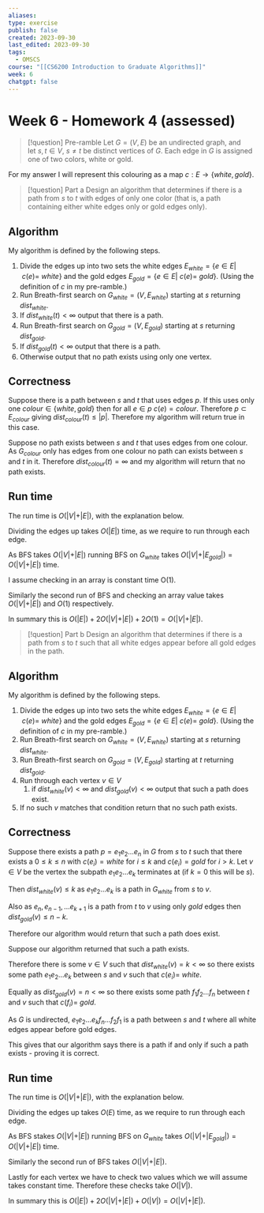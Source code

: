 ```yaml
---
aliases: 
type: exercise
publish: false
created: 2023-09-30
last_edited: 2023-09-30
tags:
  - OMSCS
course: "[[CS6200 Introduction to Graduate Algorithms]]"
week: 6
chatgpt: false
---
```

# Week 6 - Homework 4 (assessed)

>[!question] Pre-ramble
>Let $G = (V,E)$ be an undirected graph, and let $s,t \in V$, $s \not = t$ be distinct vertices of $G$. Each edge in $G$ is assigned one of two colors, white or gold.

For my answer I will represent this colouring as a map $c: E \rightarrow \{white, gold\}$.

>[!question] Part a
>Design an algorithm that determines if there is a path from $s$ to $t$ with edges of only one color (that is, a path containing either white edges only or gold edges only).

## Algorithm

My algorithm is defined by the following steps.

1. Divide the edges up into two sets the white edges $E_{white} = \{ e \in E \vert\ c(e) = \ white\}$ and the gold edges $E_{gold} = \{e \in E \vert \ c(e) = \ gold\}$. (Using the definition of $c$ in my pre-ramble.)  
2. Run Breath-first search on $G_{white} = (V, E_{white})$ starting at $s$ returning $dist_{white}$.
3. If $dist_{white}(t) < \infty$ output that there is a path.
4. Run Breath-first search on $G_{gold} = (V, E_{gold})$ starting at $s$ returning $dist_{gold}$.
5. If $dist_{gold}(t) < \infty$ output that there is a path.
6. Otherwise output that no path exists using only one vertex.

## Correctness

Suppose there is a path between $s$ and $t$ that uses edges $p$. If this uses only one $colour \in \{white, gold\}$ then for all $e \in p$ $c(e) = colour$. Therefore $p \subset E_{colour}$ giving $dist_{colour}(t) \leq \vert p \vert$. Therefore my algorithm will return true in this case.

Suppose no path exists between $s$ and $t$ that uses edges from one colour. As $G_{colour}$ only has edges from one colour no path can exists between $s$ and $t$ in it. Therefore $dist_{colour}(t) = \infty$ and my algorithm will return that no path exists.

## Run time

The run time is $O(\vert V \vert + \vert E \vert)$, with the explanation below.

Dividing the edges up takes $O(\vert E \vert)$ time, as we require to run through each edge. 

As BFS takes $O(\vert V \vert + \vert E \vert)$ running BFS on $G_{white}$ takes $O(\vert V \vert + \vert E_{gold} \vert) = O(\vert V \vert + \vert E \vert)$ time.

I assume checking in an array is constant time O(1).

Similarly the second run of BFS and checking an array value takes $O(\vert V \vert + \vert E \vert)$ and $O(1)$ respectively.

In summary this is $O(\vert E \vert) + 2O(\vert V \vert + \vert E \vert) + 2O(1) = O(\vert V \vert + \vert E \vert)$. 

>[!question] Part b
>Design an algorithm that determines if there is a path from $s$ to $t$ such that all white edges appear before all gold edges in the path.

## Algorithm

My algorithm is defined by the following steps.

1. Divide the edges up into two sets the white edges $E_{white} = \{ e \in E \vert\ c(e) = \ white\}$ and the gold edges $E_{gold} = \{e \in E \vert \ c(e) = \ gold\}$. (Using the definition of $c$ in my pre-ramble.)  
2. Run Breath-first search on $G_{white} = (V, E_{white})$ starting at $s$ returning $dist_{white}$.
4. Run Breath-first search on $G_{gold} = (V, E_{gold})$ starting at $t$ returning $dist_{gold}$.
5. Run through each vertex $v \in V$ 
	1. if $dist_{white}(v) < \infty$ and $dist_{gold}(v) < \infty$ output that such a path does exist. 
6. If no such $v$ matches that condition return that no such path exists.

## Correctness

Suppose there exists a path $p = e_1 e_2 \ldots e_n$ in $G$ from $s$ to $t$ such that there exists a $0 \leq k \leq n$ with $c(e_i) = white$ for $i \leq k$ and $c(e_{i}) = gold$ for $i >k$. Let $v \in V$ be the vertex the subpath $e_1 e_2 \ldots e_k$ terminates at (if $k=0$ this will be $s$). 

Then $dist_{white}(v) \leq k$ as $e_1e_2 \ldots e_k$ is a path in $G_{white}$ from $s$ to $v$. 

Also as $e_n, e_{n-1}, \ldots e_{k+1}$ is a path from $t$ to $v$ using only $gold$ edges then $dist_{gold}(v) \leq n - k$.

Therefore our algorithm would return that such a path does exist.

Suppose our algorithm returned that such a path exists.

Therefore there is some $v \in V$ such that $dist_{white}(v) = k < \infty$ so there exists some path $e_1 e_2 \ldots e_k$ between $s$ and $v$ such that $c(e_i) =\ white$.

Equally as $dist_{gold}(v) = n < \infty$ so there exists some path $f_1f_2 \ldots f_n$ between $t$ and $v$ such that $c(f_i) = \ gold$.

As $G$ is undirected, $e_1e_2 \ldots e_kf_n \ldots f_2 f_1$ is a path between $s$ and $t$ where all white edges appear before gold edges. 

This gives that our algorithm says there is a path if and only if such a path exists - proving it is correct.

## Run time

The run time is $O(\vert V \vert + \vert E \vert)$, with the explanation below.

Dividing the edges up takes $O(E)$ time, as we require to run through each edge. 

As BFS stakes $O(\vert V \vert + \vert E \vert)$ running BFS on $G_{white}$ takes $O(\vert V \vert + \vert E_{gold} \vert) = O(\vert V \vert + \vert E \vert)$ time.

Similarly the second run of BFS takes $O(\vert V \vert + \vert E \vert)$.

Lastly for each vertex we have to check two values which we will assume takes constant time. Therefore these checks take $O(\vert V \vert)$.

In summary this is $O(\vert E \vert) + 2O(\vert V \vert + \vert E \vert) + O(\vert V \vert) = O(\vert V \vert + \vert E \vert)$. 
